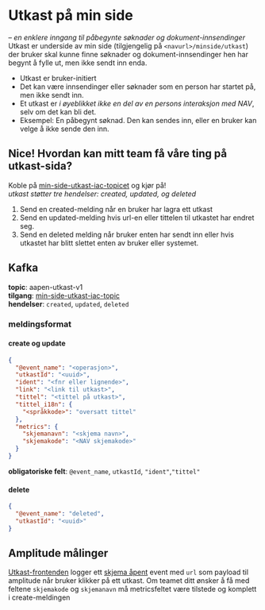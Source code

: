 
# Utkast på min side
_– en enklere inngang til påbegynte søknader og dokument-innsendinger_ \
Utkast er underside av min side (tilgjengelig på `<navurl>/minside/utkast`) der bruker
skal kunne finne søknader og dokument-innsendinger hen har begynt å fylle ut, men ikke sendt inn enda.<br>

* Utkast er bruker-initiert
* Det kan være innsendinger eller søknader som en person har startet på, men ikke sendt inn.
* Et utkast er _i øyeblikket ikke en del av en persons interaksjon med NAV_, selv om det kan bli det.
*  Eksempel:  En påbegynt søknad. Den kan sendes inn, eller en bruker kan velge å ikke sende den inn.

## Nice! Hvordan kan mitt team få våre ting på utkast-sida?
Koble på [min-side-utkast-iac-topicet](https://github.com/navikt/min-side-utkast-topic-iac) og kjør på! \
_utkast støtter tre hendelser: created, updated, og deleted_
1. Send en created-melding når en bruker har lagra ett utkast
2. Send en updated-melding hvis url-en eller tittelen til utkastet har endret seg.
3. Send en deleted melding når bruker enten har sendt inn eller hvis utkastet har blitt slettet enten av bruker eller systemet.


## Kafka

**topic**: aapen-utkast-v1 \
**tilgang**: [min-side-utkast-iac-topic](https://github.com/navikt/min-side-utkast-topic-iac) \
**hendelser**: `created`, `updated`, `deleted`

### meldingsformat

#### create og update

```json
{
  "@event_name": "<operasjon>",
  "utkastId": "<uuid>",
  "ident": "<fnr eller lignende>",
  "link": "<link til utkast>",
  "tittel": "<tittel på utkast>",
  "tittel_i18n": {
    "<språkkode>": "oversatt tittel"
  },
  "metrics": {
    "skjemanavn": "<skjema navn>",
    "skjemakode": "<NAV skjemakode>"
  }
}
```

**obligatoriske felt**: `@event_name`, `utkastId`, `"ident"`,`"tittel"`

#### delete

```json
{
  "@event_name": "deleted",
  "utkastId": "<uuid>"
}
```

## Amplitude målinger

[Utkast-frontenden](https://github.com/navikt/tms-utkast-mikrofrontend) logger
ett [skjema åpent](https://github.com/navikt/analytics-taxonomy/tree/main/events/skjema%20%C3%A5pnet) 
event med `url` som payload til amplitude når bruker klikker på ett utkast. Om teamet ditt ønsker å få med feltene 
`skjemakode` og `skjemanavn` må metricsfeltet være tilstede og komplett i create-meldingen

